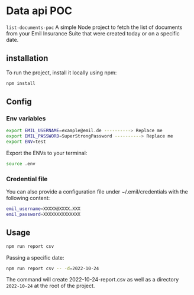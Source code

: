 # Data api POC

`list-documents-poc` A simple Node project to fetch the list of documents from your Emil Insurance Suite that were created today or on a specific date.

## installation

To run the project, install it locally using npm:

```bash
npm install
```

## Config
### Env variables

```bash
export EMIL_USERNAME=example@emil.de ----------> Replace me
export EMIL_PASSWORD=SuperStrongPassword ----------> Replace me
export ENV=test
```

Export the ENVs to your terminal:

```bash
source .env
```

### Credential file

You can also provide a configuration file under ~/.emil/credentials with the following content:

```bash 
emil_username=XXXXX@XXXX.XXX
emil_password=XXXXXXXXXXXXXX
```

## Usage

```bash
npm run report csv
```

Passing a specific date:

```bash
npm run report csv -- -d=2022-10-24
```

The command will create 2022-10-24-report.csv as well as a directory `2022-10-24` at the root of the project.
